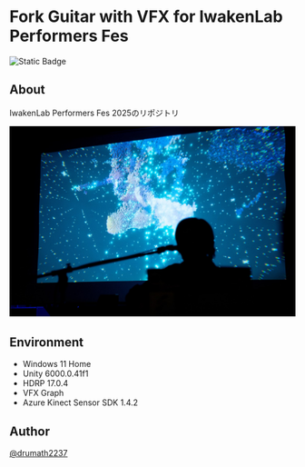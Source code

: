 # Fork Guitar with VFX for IwakenLab Performers Fes

![Static Badge](https://img.shields.io/badge/Unity-6000.0.41-blue?logo=unity&logoColor=%23FFFFFF)


## About

IwakenLab Performers Fes 2025のリポジトリ

![thumbnail](./img/thumbnail.png)

## Environment

- Windows 11 Home
- Unity 6000.0.41f1
- HDRP 17.0.4
- VFX Graph
- Azure Kinect Sensor SDK 1.4.2

## Author

[@drumath2237](https://x.com/ninisan_drumath)
